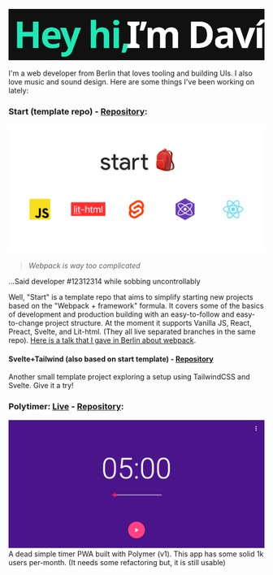 ![Hey hi](https://raw.githubusercontent.com/davi-mbatista/davi-mbatista/c542aa963806c4be249b202c68eeaf76685643f9/images/heyhi.svg)

I'm a web developer from Berlin that loves tooling and building UIs. I also love music and sound design. Here are some things I've been working on lately:

### Start (template repo) - [Repository](https://github.com/davi-mbatista/start/):
![Start banner](https://raw.githubusercontent.com/davi-mbatista/davi-mbatista/master/images/start-banner.png)

> *Webpack is way too complicated*

...Said developer #12312314 while sobbing uncontrollably

Well, "Start" is a template repo that aims to simplify starting new projects based on the "Webpack + framework" formula. It covers
some of the basics of development and production building with an easy-to-follow and easy-to-change project structure. At the moment
it supports Vanilla JS, React, Preact, Svelte, and Lit-html. (They all live separated branches in the same repo). [Here is a talk that
I gave in Berlin about webpack](https://github.com/davi-mbatista/davi-mbatista/raw/master/misc/webpack-wants-to-be-your-friend.pdf).

#### Svelte+Tailwind (also based on start template) - [Repository](https://github.com/davi-mbatista/svelte-tailwind)
Another small template project exploring a setup using TailwindCSS and Svelte. Give it a try!


### Polytimer: [Live](https://polytimer.rocks) - [Repository](https://github.com/davi-mbatista/polytimer):
![Polytimer banner](https://raw.githubusercontent.com/davi-mbatista/davi-mbatista/master/images/polytimer-banner.png)
A dead simple timer PWA built with Polymer (v1). This app has some solid 1k users per-month.
(It needs some refactoring but, it is still usable)
